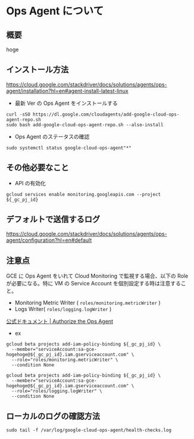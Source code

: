 # Ops Agent について

## 概要

hoge

## インストール方法

https://cloud.google.com/stackdriver/docs/solutions/agents/ops-agent/installation?hl=en#agent-install-latest-linux

- 最新 Ver の Ops Agent をインストールする

```
curl -sSO https://dl.google.com/cloudagents/add-google-cloud-ops-agent-repo.sh
sudo bash add-google-cloud-ops-agent-repo.sh --also-install
```

- Ops Agent のステータスの確認

```
sudo systemctl status google-cloud-ops-agent"*"
```

## その他必要なこと

- API の有効化

```
gcloud services enable monitoring.googleapis.com --project ${_gc_pj_id}
```

## デフォルトで送信するログ

https://cloud.google.com/stackdriver/docs/solutions/agents/ops-agent/configuration?hl=en#default

## 注意点

GCE に Ops Agent をいれて Cloud Monitoring で監視する場合、以下の Role が必要になる。特に VM の Service Account を個別設定する時は注意すること。

+ Monitoring Metric Writer ( `roles/monitoring.metricWriter` )
+ Logs Writer( `roles/logging.logWriter` )

[公式ドキュメント | Authorize the Ops Agent](https://cloud.google.com/monitoring/agent/ops-agent/authorization#create-service-account)

- ex

```
gcloud beta projects add-iam-policy-binding ${_gc_pj_id} \
  --member="serviceAccount:sa-gce-hogehoge@${_gc_pj_id}.iam.gserviceaccount.com" \
  --role="roles/monitoring.metricWriter" \
  --condition None
```
```
gcloud beta projects add-iam-policy-binding ${_gc_pj_id} \
  --member="serviceAccount:sa-gce-hogehoge@${_gc_pj_id}.iam.gserviceaccount.com" \
  --role="roles/logging.logWriter" \
  --condition None
```

## ローカルのログの確認方法

```
sudo tail -f /var/log/google-cloud-ops-agent/health-checks.log
```
